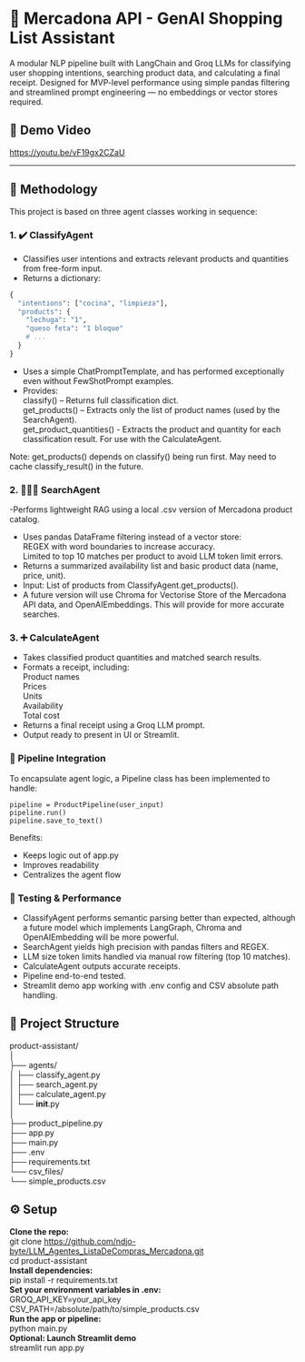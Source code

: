 
# 🧠 Mercadona API - GenAI Shopping List Assistant

A modular NLP pipeline built with LangChain and Groq LLMs for classifying user shopping intentions, searching product data, and calculating a final receipt. Designed for MVP-level performance using simple pandas filtering and streamlined prompt engineering — no embeddings or vector stores required.

## 🎥 Demo Video
https://youtu.be/vF19gx2CZaU

---

## 📌 Methodology  

This project is based on three agent classes working in sequence:  

### 1. ✔️ **ClassifyAgent**   
- Classifies user intentions and extracts relevant products and quantities from free-form input.  
- Returns a dictionary:  
```python
{
  "intentions": ["cocina", "limpieza"],
  "products": {
    "lechuga": "1",
    "queso feta": "1 bloque"
    # ...
  }
}
```
- Uses a simple ChatPromptTemplate, and has performed exceptionally even without FewShotPrompt examples.  
- Provides:  
    classify() – Returns full classification dict.  
    get_products() – Extracts only the list of product names (used by the SearchAgent).  
    get_product_quantities() - Extracts the product and quantity for each classification result. For use with the CalculateAgent.  

Note: get_products() depends on classify() being run first. May need to cache classify_result() in the future.  

### 2. 🕵🏻‍♂️ **SearchAgent**  
-Performs lightweight RAG using a local .csv version of Mercadona product catalog.  
- Uses pandas DataFrame filtering instead of a vector store:  
    REGEX with word boundaries to increase accuracy.  
    Limited to top 10 matches per product to avoid LLM token limit errors.    
- Returns a summarized availability list and basic product data (name, price, unit).  
- Input: List of products from ClassifyAgent.get_products().  
- A future version will use Chroma for Vectorise Store of the Mercadona API data, and OpenAIEmbeddings. This will provide for more accurate searches.  


### 3. ➕ **CalculateAgent**   
- Takes classified product quantities and matched search results.  
- Formats a receipt, including:  
    Product names  
    Prices  
    Units  
    Availability  
    Total cost  
- Returns a final receipt using a Groq LLM prompt.  
-  Output ready to present in UI or Streamlit.  

### 🔄 Pipeline Integration  
To encapsulate agent logic, a Pipeline class has been implemented to handle:  

    pipeline = ProductPipeline(user_input)  
    pipeline.run()  
    pipeline.save_to_text()  
    
Benefits:   
- Keeps logic out of app.py  
- Improves readability  
- Centralizes the agent flow  

### 🧪 Testing & Performance  

- ClassifyAgent performs semantic parsing better than expected, although a future model which implements LangGraph, Chroma and OpenAIEmbedding will be more powerful.
- SearchAgent yields high precision with pandas filters and REGEX.  
- LLM size token limits handled via manual row filtering (top 10 matches).  
- CalculateAgent outputs accurate receipts.  
- Pipeline end-to-end tested.  
- Streamlit demo app working with .env config and CSV absolute path handling.  

## 📁 Project Structure  

product-assistant/  
│  
├── agents/  
│   ├── classify_agent.py  
│   ├── search_agent.py  
│   ├── calculate_agent.py  
│   └── __init__.py  
│  
├── product_pipeline.py  
├── app.py  
├── main.py  
├── .env  
├── requirements.txt  
└── csv_files/  
    └── simple_products.csv  


## ⚙️ Setup  

**Clone the repo:**  
git clone https://github.com/ndjo-byte/LLM_Agentes_ListaDeCompras_Mercadona.git  
cd product-assistant  
**Install dependencies:**  
pip install -r requirements.txt  
**Set your environment variables in .env:**  
GROQ_API_KEY=your_api_key  
CSV_PATH=/absolute/path/to/simple_products.csv  
**Run the app or pipeline:**  
python main.py  
**Optional: Launch Streamlit demo**  
streamlit run app.py  

